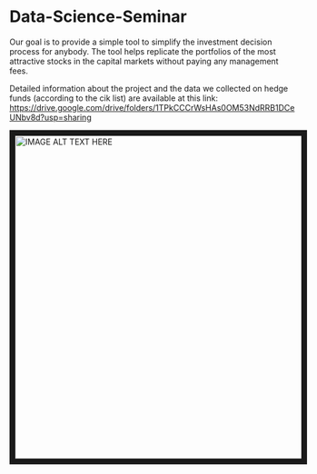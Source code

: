 # Data-Science-Seminar
Our goal is to provide a simple tool to simplify the investment decision process for anybody.  The tool helps replicate the portfolios of the most attractive stocks in the capital markets without paying any management fees.

Detailed information about the project and the data we collected on hedge funds (according to the cik list) are available at this link: https://drive.google.com/drive/folders/1TPkCCCrWsHAs0OM53NdRRB1DCeUNbv8d?usp=sharing


<a href="https://docs.google.com/presentation/d/e/2PACX-1vTcUDc2f7XQzH2D4eZIT0TqcqQNPoC-3Q7DOnHce14q2xV0-wZ0vGWHtIgTlqXztTZ4F00p8cDrE-uN/pub?start=false&loop=false&delayms=3000" target="_blank"><img src="https://i2.wp.com/codingandfun.com/wp-content/uploads/2021/02/pexels-photo-6120214-1.jpeg?resize=1536%2C1024&ssl=1" 
alt="IMAGE ALT TEXT HERE" width="960" height="569" border="10" /></a>
